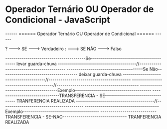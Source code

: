 # Operador Ternário OU Operador de Condicional - JavaScript


------ ====== Operador Ternário OU Operador de Condicional ====== ------

?  --->  SE         ---> Verdadeiro
:  --->  SE NÃO     ---> Falso

----------------------------------------Se----------------------------------------
levar guarda-chuva
---------------------------------------//-----------------------------------------
--------------------------------------Se Não--------------------------------------
deixar guarda-chuva
---------------------------------------//-----------------------------------------
---------------------------------------//-----------------------------------------
-------------------------------------Exemplo--------------------------------------
-------------------------------TRANSFERENCIA - SE---------------------------------
TRANFERENCIA REALIZADA
---------------------------------------//-----------------------------------------
-------------------------------------Exemplo--------------------------------------
----------------------------TRANSFERENCIA - SE-NAO--------------------------------
TRANFERENCIA REALIZADA